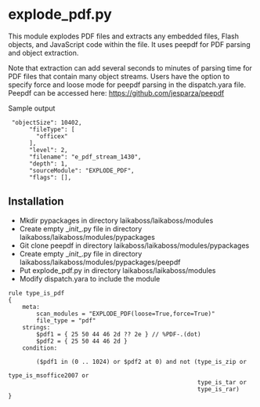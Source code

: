 explode_pdf.py
================

This module explodes PDF files and extracts any embedded files, Flash objects, and JavaScript code within the file. It uses peepdf for PDF parsing and object extraction.

Note that extraction can add several seconds to minutes of parsing time for PDF files that contain many object streams. Users have the option to specify force and loose mode for peepdf parsing in the dispatch.yara file. Peepdf can be accessed here: https://github.com/jesparza/peepdf

Sample output
```
 "objectSize": 10402,
      "fileType": [
        "officex"
      ],
      "level": 2,
      "filename": "e_pdf_stream_1430",
      "depth": 1,
      "sourceModule": "EXPLODE_PDF",
      "flags": [],
```

Installation
---
* Mkdir pypackages in directory laikaboss/laikaboss/modules
* Create empty \__init__.py file in directory laikaboss/laikaboss/modules/pypackages
* Git clone peepdf in directory laikaboss/laikaboss/modules/pypackages
* Create empty \__init__.py file in directory laikaboss/laikaboss/modules/pypackages/peepdf
* Put explode_pdf.py in directory laikaboss/laikaboss/modules
* Modify dispatch.yara to include the module
```
rule type_is_pdf
{
    meta:
        scan_modules = "EXPLODE_PDF(loose=True,force=True)"
        file_type = "pdf"
    strings:
        $pdf1 = { 25 50 44 46 2d ?? 2e } // %PDF-.(dot)
        $pdf2 = { 25 50 44 46 2d }
    condition:

        ($pdf1 in (0 .. 1024) or $pdf2 at 0) and not (type_is_zip or
                                                      type_is_msoffice2007 or
                                                      type_is_tar or
                                                      type_is_rar)
}
```
